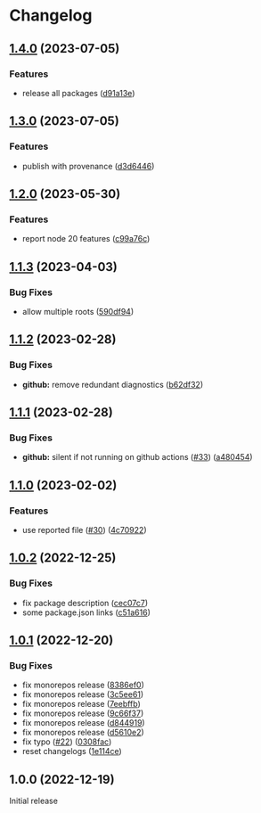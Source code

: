 # Changelog

## [1.4.0](https://github.com/MoLow/reporters/compare/github-v1.3.0...github-v1.4.0) (2023-07-05)


### Features

* release all packages ([d91a13e](https://github.com/MoLow/reporters/commit/d91a13e185d6981f415cfbac71fb7fc36e870328))

## [1.3.0](https://github.com/MoLow/reporters/compare/github-v1.2.0...github-v1.3.0) (2023-07-05)


### Features

* publish with provenance ([d3d6446](https://github.com/MoLow/reporters/commit/d3d6446368f5534938e935142985facdaa60625e))

## [1.2.0](https://github.com/MoLow/reporters/compare/github-v1.1.3...github-v1.2.0) (2023-05-30)


### Features

* report node 20 features ([c99a76c](https://github.com/MoLow/reporters/commit/c99a76c0f6bef75abb2c053c82c88448b0c82690))

## [1.1.3](https://github.com/MoLow/reporters/compare/github-v1.1.2...github-v1.1.3) (2023-04-03)


### Bug Fixes

* allow multiple roots ([590df94](https://github.com/MoLow/reporters/commit/590df948f8a4626fc29e8ce185e08d2226a307ba))

## [1.1.2](https://github.com/MoLow/reporters/compare/github-v1.1.1...github-v1.1.2) (2023-02-28)


### Bug Fixes

* **github:** remove redundant diagnostics ([b62df32](https://github.com/MoLow/reporters/commit/b62df3280b141af763386a68b0b4e386bef907e7))

## [1.1.1](https://github.com/MoLow/reporters/compare/github-v1.1.0...github-v1.1.1) (2023-02-28)


### Bug Fixes

* **github:** silent if not running on github actions ([#33](https://github.com/MoLow/reporters/issues/33)) ([a480454](https://github.com/MoLow/reporters/commit/a480454ac7ca0471744ec00b69a6c67a1d3c8ada))

## [1.1.0](https://github.com/MoLow/reporters/compare/github-v1.0.2...github-v1.1.0) (2023-02-02)


### Features

* use reported file ([#30](https://github.com/MoLow/reporters/issues/30)) ([4c70922](https://github.com/MoLow/reporters/commit/4c709222734de88af71c5a086622c3b022d51fd5))

## [1.0.2](https://github.com/MoLow/reporters/compare/github-v1.0.1...github-v1.0.2) (2022-12-25)


### Bug Fixes

* fix package description ([cec07c7](https://github.com/MoLow/reporters/commit/cec07c70d37b3ed43947b17312a6bd58f095510f))
* some package.json links ([c51a616](https://github.com/MoLow/reporters/commit/c51a61648e29f5baca539ded1b09c2af3f5e0a4a))

## [1.0.1](https://github.com/MoLow/reporters/compare/github-v1.0.0...github-v1.0.1) (2022-12-20)


### Bug Fixes

* fix monorepos release ([8386ef0](https://github.com/MoLow/reporters/commit/8386ef0ea7bfe0c0325e171aa7122eeccb17bad3))
* fix monorepos release ([3c5ee61](https://github.com/MoLow/reporters/commit/3c5ee6126fe961363b3feccf1ba6594a0849855b))
* fix monorepos release ([7eebffb](https://github.com/MoLow/reporters/commit/7eebffb46ab627beaa2b10023a08dd3271f819e9))
* fix monorepos release ([9c66f37](https://github.com/MoLow/reporters/commit/9c66f37b010f782e70c3cdf2bf827d30c4aa71c2))
* fix monorepos release ([d844919](https://github.com/MoLow/reporters/commit/d844919c8684216155b8f1c0acc98d907b3a5cdb))
* fix monorepos release ([d5610e2](https://github.com/MoLow/reporters/commit/d5610e29db730dc4ffa3f9721a85d5f3c7749b2c))
* fix typo ([#22](https://github.com/MoLow/reporters/issues/22)) ([0308fac](https://github.com/MoLow/reporters/commit/0308fac968799a0fd877460deeaa5503bc53d09f))
* reset changelogs ([1e114ce](https://github.com/MoLow/reporters/commit/1e114ced7201cf9897f2cf79b5a4fb46f1b085fb))

## 1.0.0 (2022-12-19)

Initial release
